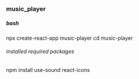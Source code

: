 ### music_player


##### bash
npx create-react-app music-player
cd music-player

###### installed required packages 
npm install use-sound react-icons
